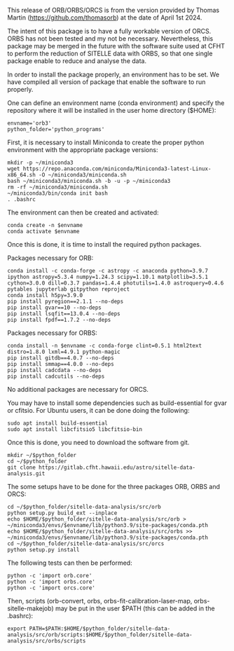 This release of ORB/ORBS/ORCS is from the version provided by Thomas Martin (https://github.com/thomasorb) at the date of April 1st 2024.

The intent of this package is to have a fully workable version of ORCS. ORBS has not been tested and my not be necessary. Nevertheless, this package may be merged in the future with the software suite used at CFHT to perform the reduction of SITELLE data with ORBS, so that one single package enable to reduce and analyse the data.

In order to install the package properly, an environment has to be set. We have compiled all version of package that enable the software to run properly.

One can define an environment name (conda environment) and specify the repository where it will be installed in the user home directory ($HOME):

    envname='orb3'
    python_folder='python_programs'

First, it is necessary to install Miniconda to create the proper python environment with the appropriate package versions:

    mkdir -p ~/miniconda3
    wget https://repo.anaconda.com/miniconda/Miniconda3-latest-Linux-x86_64.sh -O ~/miniconda3/miniconda.sh
    bash ~/miniconda3/miniconda.sh -b -u -p ~/miniconda3
    rm -rf ~/miniconda3/miniconda.sh
    ~/miniconda3/bin/conda init bash
    . .bashrc

The environment can then be created and activated:

    conda create -n $envname
    conda activate $envname

Once this is done, it is time to install the required python packages.

Packages necessary for ORB:

    conda install -c conda-forge -c astropy -c anaconda python=3.9.7 ipython astropy=5.3.4 numpy=1.24.3 scipy=1.10.1 matplotlib=3.5.1 cython=3.0.0 dill=0.3.7 pandas=1.4.4 photutils=1.4.0 astroquery=0.4.6 pytables jupyterlab gitpython reproject
    conda install h5py=3.9.0
    pip install pyregion==2.1.1 --no-deps
    pip install gvar==10 --no-deps
    pip install lsqfit==13.0.4 --no-deps
    pip install fpdf==1.7.2 --no-deps

Packages necessary for ORBS:

    conda install -n $envname -c conda-forge clint=0.5.1 html2text distro=1.8.0 lxml=4.9.1 python-magic
    pip install gitdb==4.0.7 --no-deps
    pip install smmap==4.0.0 --no-deps
    pip install cadcdata --no-deps
    pip install cadcutils --no-deps

No additional packages are necessary for ORCS.

You may have to install some dependencies such as build-essential for gvar or cfitsio. For Ubuntu users, it can be done doing the following:

    sudo apt install build-essential
    sudo apt install libcfitsio5 libcfitsio-bin

Once this is done, you need to download the software from git.

    mkdir ~/$python_folder
    cd ~/$python_folder
    git clone https://gitlab.cfht.hawaii.edu/astro/sitelle-data-analysis.git

The some setups have to be done for the three packages ORB, ORBS and ORCS:

    cd ~/$python_folder/sitelle-data-analysis/src/orb
    python setup.py build_ext --inplace
    echo $HOME/$python_folder/sitelle-data-analysis/src/orb > ~/miniconda3/envs/$envname/lib/python3.9/site-packages/conda.pth
    echo $HOME/$python_folder/sitelle-data-analysis/src/orbs >> ~/miniconda3/envs/$envname/lib/python3.9/site-packages/conda.pth
    cd ~/$python_folder/sitelle-data-analysis/src/orcs
    python setup.py install

The following tests can then be performed:

    python -c 'import orb.core'
    python -c 'import orbs.core'
    python -c 'import orcs.core'

Then, scripts (orb-convert, orbs, orbs-fit-calibration-laser-map, orbs-sitelle-makejob) may be put in the user $PATH (this can be added in the .bashrc):

    export PATH=$PATH:$HOME/$python_folder/sitelle-data-analysis/src/orb/scripts:$HOME/$python_folder/sitelle-data-analysis/src/orbs/scripts
